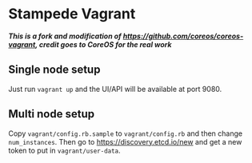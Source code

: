 # Stampede Vagrant

***This is a fork and modification of https://github.com/coreos/coreos-vagrant, credit goes to CoreOS for the real work***

## Single node setup

Just run `vagrant up` and the UI/API will be available at port 9080.

## Multi node setup

Copy `vagrant/config.rb.sample` to `vagrant/config.rb` and then change `num_instances`.
Then go to https://discovery.etcd.io/new and get a new token to put in `vagrant/user-data`.
